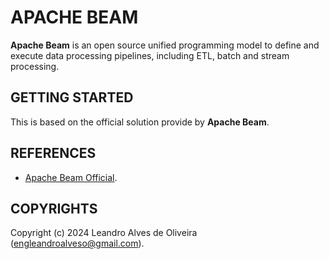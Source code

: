 # APACHE BEAM

**Apache Beam** is an open source unified programming model to define and execute data processing pipelines, including ETL, batch and stream processing.

## GETTING STARTED

This is based on the official solution provide by **Apache Beam**.

## REFERENCES

- [Apache Beam Official](https://beam.apache.org/).

## COPYRIGHTS

Copyright (c) 2024 Leandro Alves de Oliveira (engleandroalveso@gmail.com).